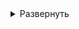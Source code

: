 <!-- # Настройка [Docker](https://www.docker.com/ "Официальный сайт Docker") для развёртывания сервисной ВМ -->

<details>
<summary>Развернуть</summary>   

1. Скачать и установить [Docker-desktop](https://www.docker.com/products/docker-desktop/ "Скачать Docker-desktop")
2. Установить расширение [vscode Docker](https://marketplace.visualstudio.com/items?itemName=ms-azuretools.vscode-docker)
3. Cкачать Dockerfile из репозитория GitHub
4. Создание образа ОС Alpine Linux с необходимыми пакетами и зависимостями из инструкций [Dockerfile](/Dockerfile "Ссылка на Dockerfile")
    1. **docker build -t mediawiki_service_alpine .**
        - docker build - создает Docker-образ
        - -t mediawiki_service_alpine - произвольное имя образа
        - . - контекст сборки (где искать Dockerfile). В данном случае — в текущей директории
5. Запуск контейнера на основе созданного образа "mediawiki_service_ubuntu_22.04"
    1. **docker run -it mediawiki_service_alpine bash**

6. Добавить запущенный Docker-контейнер в vscode workspace для удобста работы

    ![Открытие Docker-контейнера в vscode](/Solution/Mediafiles/3.1.%20Service_VM_Docker_setup.gif)

</details>  